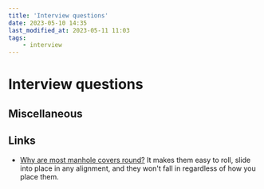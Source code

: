 ```yaml
---
title: 'Interview questions'
date: 2023-05-10 14:35
last_modified_at: 2023-05-11 11:03
tags:
    - interview
---
```


# Interview questions

## Miscellaneous

## Links

-   [Why are most manhole covers round?](https://ed.ted.com/lessons/why-are-manhole-covers-round-marc-chamberland) It makes them easy to roll, slide into place in any alignment, and they won't fall in regardless of how you place them.
